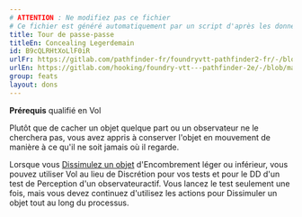 ```yaml
---
# ATTENTION : Ne modifiez pas ce fichier
# Ce fichier est généré automatiquement par un script d'après les données du module Foundry VTT officiel et de sa traduction
title: Tour de passe-passe
titleEn: Concealing Legerdemain
id: B9cQLRHtXoLlF0iR
urlFr: https://gitlab.com/pathfinder-fr/foundryvtt-pathfinder2-fr/-/blob/master/data/feats/B9cQLRHtXoLlF0iR.htm
urlEn: https://gitlab.com/hooking/foundry-vtt---pathfinder-2e/-/blob/master/packs/data/feats.db/concealing-legerdemain.json
group: feats
layout: dons
---
```

**Prérequis** qualifié en Vol

Plutôt que de cacher un objet quelque part ou un observateur ne le cherchera pas, vous avez appris à conserver l'objet en mouvement de manière à ce qu'il ne soit jamais où il regarde.

Lorsque vous [Dissimulez un objet](../actions/dissimuler-un-objet.md) d'Encombrement léger ou inférieur, vous pouvez utiliser Vol au lieu de Discrétion pour vos tests et pour le DD d'un test de Perception d'un observateuractif. Vous lancez le test seulement une fois, mais vous devez continuez d'utilisez les actions pour Dissimuler un objet tout au long du processus.


